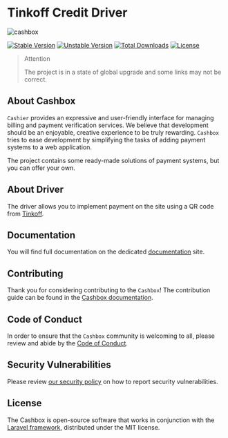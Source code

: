 # Tinkoff Credit Driver

![cashbox](https://preview.dragon-code.pro/cashbox/tinkoff-qr-code.svg?brand=laravel)

[![Stable Version][badge_stable]][link_packagist]
[![Unstable Version][badge_unstable]][link_packagist]
[![Total Downloads][badge_downloads]][link_packagist]
[![License][badge_license]][link_license]

> Attention
>
> The project is in a state of global upgrade and some links may not be correct.

## About Cashbox

`Cashier` provides an expressive and user-friendly interface for managing billing and payment verification services.
We believe that development should be an enjoyable, creative experience to be truly rewarding.
`Cashbox` tries to ease development by simplifying the tasks of adding payment systems to a web application.

The project contains some ready-made solutions of payment systems, but you can offer your own.

## About Driver

The driver allows you to implement payment on the site using a QR code from [Tinkoff](https://www.tinkoff.ru).

## Documentation

You will find full documentation on the dedicated [documentation](https://cashbox.github.io/docs) site.

## Contributing

Thank you for considering contributing to the `Cashbox`!
The contribution guide can be found in the [Cashbox documentation](https://cashbox.github.io/docs).

## Code of Conduct

In order to ensure that the `Cashbox` community is welcoming to all, please review and abide by
the [Code of Conduct](https://cashbox.github.io/docs).

## Security Vulnerabilities

Please review [our security policy](https://cashbox.github.io/docs) on how to report security vulnerabilities.

## License

The Cashbox is open-source software that works in conjunction with
the [Laravel framework](https://laravel.com/), distributed under the MIT license.

[badge_downloads]:      https://img.shields.io/packagist/dt/cashbox/tinkoff-qr.svg?style=flat-square

[badge_license]:        https://img.shields.io/packagist/l/cashbox/tinkoff-qr.svg?style=flat-square

[badge_stable]:         https://img.shields.io/github/v/release/cashbox/tinkoff-qr?label=stable&style=flat-square

[badge_unstable]:       https://img.shields.io/badge/unstable-dev--main-orange?style=flat-square

[link_license]:         LICENSE

[link_packagist]:       https://packagist.org/packages/cashbox/tinkoff-qr
